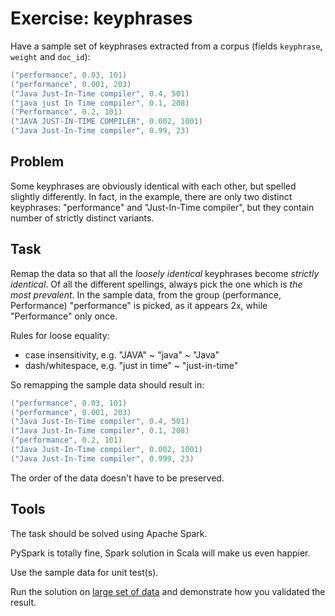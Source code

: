 # Exercise: keyphrases

Have a sample  set of keyphrases extracted from a corpus (fields `keyphrase`, `weight` and `doc_id`):

```scala
("performance", 0.03, 101)
("performance", 0.001, 203)
("Java Just-In-Time compiler", 0.4, 501)
("java just In Time compiler", 0.1, 208)
("Performance", 0.2, 101)
("JAVA JUST-IN-TIME COMPILER", 0.002, 1001)
("Java Just-In-Time compiler", 0.99, 23)
```

## Problem 
Some keyphrases are obviously identical with each other, but spelled slightly differently.
In fact, in the example, there are only two distinct keyphrases: "performance" and "Just-In-Time compiler",
but they contain number of strictly distinct variants.

## Task

Remap the data so that all the *loosely identical* keyphrases become *strictly identical*. Of all the different
spellings, always pick the one which is *the most prevalent*. In the sample data, from the group (performance, Performance)
"performance" is picked, as it appears 2x, while "Performance" only once.

Rules for loose equality:

* case insensitivity, e.g. "JAVA" ~ "java" ~ "Java"
* dash/whitespace, e.g. "just in time" ~ "just-in-time"

So remapping the sample data should result in:

```scala
("performance", 0.03, 101)
("performance", 0.001, 203)
("Java Just-In-Time compiler", 0.4, 501)
("Java Just-In-Time compiler", 0.1, 208)
("performance", 0.2, 101)
("Java Just-In-Time compiler", 0.002, 1001)
("Java Just-In-Time compiler", 0.999, 23)
```

The order of the data doesn't have to be preserved.

## Tools

The task should be solved using Apache Spark.

PySpark is totally fine, Spark solution in Scala will make us even happier.

Use the sample data for unit test(s).

Run the solution on [large set of data](./sample-dataset.tar.gz) and demonstrate how you validated the result.

